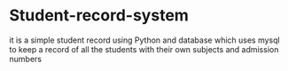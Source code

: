 # Student-record-system
 it is a simple student record using Python and database which uses mysql to keep a record of all the students with their own subjects and admission numbers

